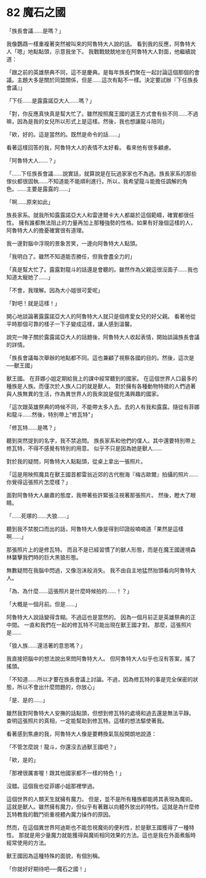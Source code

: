 # 82 魔石之國

「族長會議......是嗎？」

我像鸚鵡一樣重複著突然被叫來的阿魯特大人說的話。
看到我的反應，阿魯特大人「嗯」地點點頭，示意我坐下。
我戰戰兢兢地坐在阿魯特大人對面，他繼續說道：

「跟之前的英雄祭典不同，這不是慶典。是每年族長們聚在一起討論這個那個的會議。主題大多是關於同盟關係，但是......這次有點不一樣。決定要試辦『下任族長會議』」

「下任......是露露諾亞大人......嗎？」

「對，你反應真快真是幫大忙了。雖然按照魔王國的選王方式會有些不同......不過嘛，因為是我的女兒所以形式上是這樣。然後，我也想讓龍斗陪同」

「欸，好的。這是當然的。既然是命令的話......」

看著這樣回答的我，阿魯特大人的表情不太好看。
看來他有很多顧慮。

「阿魯特大人......？」

「......下任族長會議......說實話，就算說是在玩過家家也不為過。族長家系的那些傢伙都很固執......不知道能不能順利進行。所以，我希望龍斗能擔任調解的角色。......主要是露露的......」

「啊......原來如此」

族長家系。就我所知露露諾亞大人和雷達爾卡大人都屬於這個範疇，確實都很任性。
擁有誰都無法阻止的力量再加上那種強勢的性格。如果有好幾個這樣的人，阿魯特大人的擔憂確實很有道理。

我一邊對腦中浮現的景象苦笑，一邊向阿魯特大人點頭。

「我明白了。雖然不知道能否勝任，但我會盡全力的」

「真是幫大忙了。露露對龍斗的話還是會聽的。雖然作為父親這很沒面子......我也知道太寵她了......」

「不會，我理解。因為大小姐很可愛呢」

「對吧！就是這樣！」

開心地談論著露露諾亞大人的阿魯特大人就只是個疼愛女兒的好父親。
看著他從平時那個可靠的樣子一下子變成這樣，讓人感到溫馨。

說完一陣子關於露露諾亞大人的話題後，阿魯特大人收起表情，開始談論族長會議的詳情。

「族長會議每次舉辦的地點都不同。這也兼顧了視察各國的目的。然後，這次是──獸王國」

獸王國。
在菲娜小姐定期給我上的課中經常聽到的國家。
在這個世界人口最多的種族是人族。而僅次於人族人口的就是獸人。
對於擁有各種動物特徵的人們過著與人族無異的生活，作為異世界人的我來說是個充滿興趣的國家。

「這次跟英雄祭典的時候不同，不能帶太多人去。去的人有我和露露。隨從有菲娜和龍斗......然後，特別帶上"修瓦特"」

「修瓦特......是嗎？」

聽到突然提到的名字，我不禁追問。
族長家系和他們的僕人。其中還要特別帶上修瓦特，不得不感覺有特別的用意。
似乎不只是因為她是獸人......

對於我的疑問，阿魯特大人點點頭，從桌上拿出一張照片。

「這是用映照魔具在獸王國首都雷翁近郊的古代樹海『梅古歐爾』拍攝的照片......你覺得這張照片怎麼樣？」

面對阿魯特大人嚴肅的態度，我帶著些許緊張注視著那張照片。
然後，瞪大了眼睛。

「......死塚的......大狼......」

聽到我不禁脫口而出的話，阿魯特大人像是得到印證般喃喃道「果然是這樣啊......」

那張照片上的是修瓦特。
而且不是已經習慣了的獸人形態，而是在魔王國邊境森林襲擊我們時的巨大黑狼形態。

無數疑問在我腦中閃過，又像泡沫般消失。
我不由自主地猛然抬頭看向阿魯特大人。

「為、為什麼......這張照片是什麼時候拍的......！？」

「大概是一個月前。但是......」

阿魯特大人說話變得含糊。不過這也是當然的。
因為一個月前正是英雄祭典的正中間。
一直和我們在一起的修瓦特不可能出現在獸王國才對。
那麼，這張照片是......

「狼人族......還活著的意思嗎？」

我直接把腦中的想法說出來問阿魯特大人。
但阿魯特大人似乎也沒有答案，搖了搖頭。

「不知道......所以才要在族長會議上討論。不過，因為修瓦特的事是完全保密的狀態，所以不會出什麼問題的，你放心」

「是、是的......」

雖然我對阿魯特大人安撫的話點頭，但想到修瓦特的處境和過去還是無法平靜。
查明這張照片的真相，一定能幫助到修瓦特。這樣的想法驅使著我。

看著感到焦慮的我，阿魯特大人像是要轉換氣氛般開朗地說道：

「不管怎麼說！龍斗，你還沒去過獸王國吧？」

「欸，是的」

「那裡很厲害喔！跟其他國家都不一樣的特色！」

沒錯。這個我也從菲娜小姐那裡學過。

這個世界的人類天生就擁有魔力。
但是，並不是所有種族都能將其表現為魔術。
這就是獸人。雖然擁有魔力，但似乎有著難以向體外放出的特性。這就是為什麼修瓦特教我的戰鬥術重視體內魔力操作的原因。

然而，在這個異世界阿迪斯也不能忽視魔術的便利性，於是獸王國獲得了一種特性。
那就是用少量魔力就能獲得與魔術相同效果的方法。這也是我在外面煮飯時經常使用的方法。

獸王國因為這種特殊的面貌，有個別稱。

「你就好好期待吧──魔石之國！」